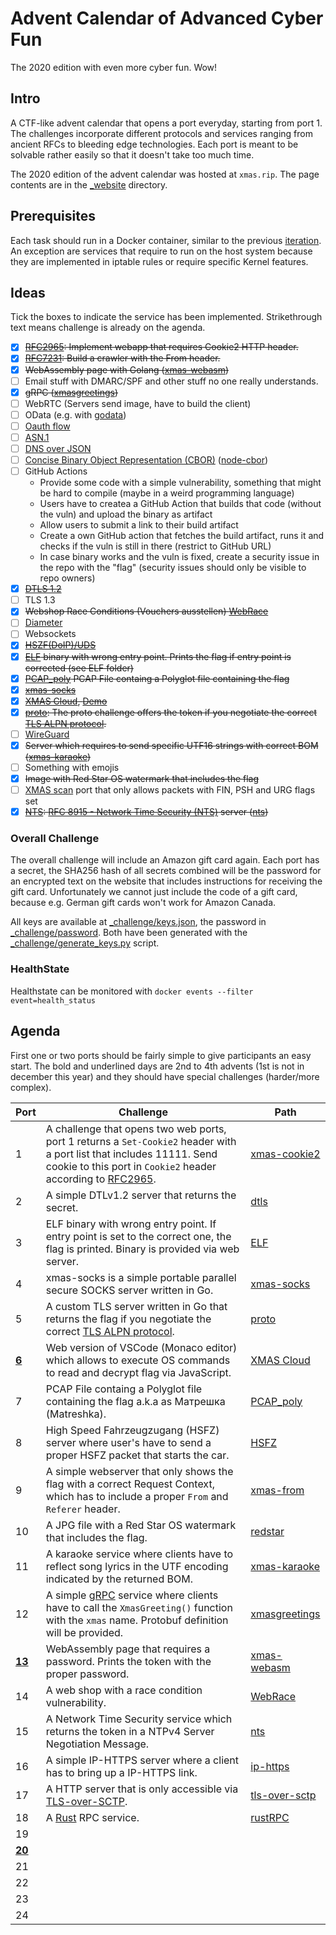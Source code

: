 # Advent Calendar of Advanced Cyber Fun

The 2020 edition with even more cyber fun. Wow!

## Intro

A CTF-like advent calendar that opens a port everyday, starting from port 1. The challenges incorporate different protocols and services ranging from ancient RFCs to bleeding edge technologies. Each port is meant to be solvable rather easily so that it doesn't take too much time.

The 2020 edition of the advent calendar was hosted at `xmas.rip`. The page contents are in the [_website](_website) directory.

## Prerequisites

Each task should run in a Docker container, similar to the previous [iteration](https://github.com/takeshixx/advent-calendar-2018). An exception are services that require to run on the host system because they are implemented in iptable rules or require specific Kernel features.

## Ideas

Tick the boxes to indicate the service has been implemented. Strikethrough text means challenge is already on the agenda.

- [x] ~~[RFC2965](https://tools.ietf.org/html/rfc2965): Implement webapp that requires Cookie2 HTTP header.~~
- [x] ~~[RFC7231](https://tools.ietf.org/html/rfc7231): Build a crawler with the From header.~~
- [x] ~~WebAssembly page with Golang ([xmas-webasm](xmas-webasm))~~
- [ ] Email stuff with DMARC/SPF and other stuff no one really understands.
- [x] ~~gRPC ([xmasgreetings](xmasgreetings))~~
- [ ] WebRTC (Servers send image, have to build the client)
- [ ] OData (e.g. with [godata](https://github.com/crestonbunch/godata))
- [ ] [Oauth flow](https://www.ory.sh/run-oauth2-server-open-source-api-security/)
- [ ] [ASN.1](https://golang.org/pkg/encoding/asn1/)
- [ ] [DNS over JSON](https://www.rfc-archive.org/getrfc?rfc=8427&tag=Representing-DNS-Messages-in-JSON)
- [ ] [Concise Binary Object Representation (CBOR)](https://tools.ietf.org/html/rfc7049) ([node-cbor](https://github.com/hildjj/node-cbor))
- [ ] GitHub Actions
  - Provide some code with a simple vulnerability, something that might be hard to compile (maybe in a weird programming language)
  - Users have to createa a GitHub Action that builds that code (without the vuln) and upload the binary as artifact
  - Allow users to submit a link to their build artifact
  - Create a own GitHub action that fetches the build artifact, runs it and checks if the vuln is still in there (restrict to GitHub URL)
  - In case binary works and the vuln is fixed, create a security issue in the repo with the "flag" (security issues should only be visible to repo owners)
- [x] ~~[DTLS 1.2](dtls/)~~
- [ ] TLS 1.3
- [x] ~~Webshop Race Conditions (Vouchers ausstellen) [WebRace](WebRace)~~
- [ ] [Diameter](http://www.freediameter.net/trac/)
- [ ] Websockets
- [x] ~~[HSZF(DoIP)/UDS](HSFZ/)~~
- [x] ~~[ELF](elf/) binary with wrong entry point. Prints the flag if entry point is corrected (see ELF folder)~~
- [x] ~~[PCAP_poly](PCAP_poly) PCAP File containg a Polyglot file containing the flag~~
- [x] ~~[xmas-socks](xmas-socks)~~
- [x] ~~[XMAS Cloud](xmas-cloud/), [Demo](http://svento-xmascloud.azurewebsites.net/)~~
- [x] ~~[proto](proto/): The proto challenge offers the token if you negotiate the correct [TLS ALPN protocol](https://en.wikipedia.org/wiki/Application-Layer_Protocol_Negotiation).~~
- [ ] [WireGuard](https://www.wireguard.com/)
- [x] ~~Server which requires to send specific UTF16 strings with correct BOM ([xmas-karaoke](xmas-karaoke))~~
- [ ] Something with emojis
- [x] ~~Image with Red Star OS watermark that includes the flag~~
- [ ] [XMAS scan](https://nmap.org/book/scan-methods-null-fin-xmas-scan.html) port that only allows packets with FIN, PSH and URG flags set
- [x] ~~[NTS](nts): [RFC 8915 - Network Time Security (NTS)](https://tools.ietf.org/html/rfc8915) server ([nts](nts))~~

### Overall Challenge

The overall challenge will include an Amazon gift card again. Each port has a secret, the SHA256 hash of all secrets combined will be the password for an encrypted text on the website that includes instructions for receiving the gift card. Unfortunately we cannot just include the code of a gift card, because e.g. German gift cards won't work for Amazon Canada.

All keys are available at [_challenge/keys.json](_challenge/keys.json), the password in [_challenge/password](_challenge/password). Both have been generated with the [_challenge/generate_keys.py](_challenge/generate_keys.py) script.

### HealthState

Healthstate can be monitored with ``docker events --filter event=health_status``

## Agenda

First one or two ports should be fairly simple to give participants an easy start. The bold and underlined days are 2nd to 4th advents (1st is not in december this year) and they should have special challenges (harder/more complex).

| Port | Challenge | Path |
| ---- | --------- | ---- |
| 1    | A challenge that opens two web ports, port 1 returns a `Set-Cookie2` header with a port list that includes 11111. Send cookie to this port in `Cookie2` header according to [RFC2965](https://tools.ietf.org/html/rfc2965). | [xmas-cookie2](xmas-cookie2)
| 2    | A simple DTLv1.2 server that returns the secret. | [dtls](dtls)
| 3    | ELF binary with wrong entry point. If entry point is set to the correct one, the flag is printed. Binary is provided via web server. | [ELF](elf)
| 4    | xmas-socks is a simple portable parallel secure SOCKS server written in Go. | [xmas-socks](xmas-socks)
| 5    | A custom TLS server written in Go that returns the flag if you negotiate the correct [TLS ALPN protocol](https://en.wikipedia.org/wiki/Application-Layer_Protocol_Negotiation). | [proto](proto)
| <ins>**6**</ins>   | Web version of VSCode (Monaco editor) which allows to execute OS commands to read and decrypt flag via JavaScript. | [XMAS Cloud](xmas-cloud/)
| 7    | PCAP File containg a Polyglot file containing the flag a.k.a as Матрешка (Matreshka). | [PCAP_poly](PCAP_poly)
| 8    | High Speed Fahrzeugzugang (HSFZ) server where user's have to send a proper HSFZ packet that starts the car. | [HSFZ](HSFZ)
| 9    | A simple webserver that only shows the flag with a correct Request Context, which has to include a proper `From` and `Referer` header. | [xmas-from](xmas-from)
| 10    | A JPG file with a Red Star OS watermark that includes the flag. | [redstar](redstar)
| 11    | A karaoke service where clients have to reflect song lyrics in the UTF encoding indicated by the returned BOM. | [xmas-karaoke](xmas-karaoke)
| 12    | A simple [gRPC](https://grpc.io/) service where clients have to call the `XmasGreeting()` function with the `xmas` name. Protobuf definition will be provided. | [xmasgreetings](xmasgreetings)
| <ins>**13**</ins>    | WebAssembly page that requires a password. Prints the token with the proper password. | [xmas-webasm](xmas-webasm)
| 14    | A web shop with a race condition vulnerability. | [WebRace](WebRace)
| 15    | A Network Time Security service which returns the token in a NTPv4 Server Negotiation Message.| [nts](nts)
| 16    | A simple IP-HTTPS server where a client has to bring up a IP-HTTPS link. | [ip-https](ip-https)
| 17    | A HTTP server that is only accessible via [TLS-over-SCTP](https://tools.ietf.org/html/rfc3436). | [tls-over-sctp](tls-over-sctp)
| 18    | A [Rust](https://www.rust-lang.org/) RPC service. | [rustRPC](rustRPC)
| 19    | | []()
| <ins>**20**</ins>    | | []()
| 21    | | []()
| 22    | | []()
| 23    | | []()
| 24    | | []()
